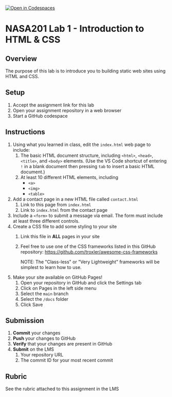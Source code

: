 [![Open in Codespaces](https://classroom.github.com/assets/launch-codespace-7f7980b617ed060a017424585567c406b6ee15c891e84e1186181d67ecf80aa0.svg)](https://classroom.github.com/open-in-codespaces?assignment_repo_id=13465328)
# NASA201 Lab 1 - Introduction to HTML & CSS

## Overview

The purpose of this lab is to introduce you to building static web sites using HTML and CSS.

## Setup
1. Accept the assignment link for this lab
2. Open your assignment repository in a web browser
3. Start a GitHub codespace

## Instructions

1. Using what you learned in class, edit the `index.html` web page to include:
   1. The basic HTML document structure, including `<html>`, `<head>`, `<title>`, and `<body>` elements. (Use the VS Code shortcut of entering `!` in a blank document then pressing `tab` to insert a basic HTML document.)
   2. At least 10 different HTML elements, including
      - `<a>`
      - `<img>`
      - `<table>`
2. Add a contact page in a new HTML file called `contact.html`
   1. Link to this page from `index.html`
   2. Link to `index.html` from the contact page
3. Include a `<form>` to submit a message via email.  The form must include at least three different controls.
4. Create a CSS file to add some styling to your site
   1. Link this file in **ALL** pages in your site
   2. Feel free to use one of the CSS frameworks listed in this GitHub repository: https://github.com/troxler/awesome-css-frameworks
    
      NOTE: The "Class-less" or "Very Lightweight" frameworks will be simplest to learn how to use.
5. Make your site available on GitHub Pages!
   1. Open your repository in GitHub and click the Settings tab
   2. Click on Pages in the left side menu
   3. Select the `main` branch
   4. Select the `/docs` folder
   5. Click Save

## Submission

1. **Commit** your changes
2. **Push** your changes to GitHub
3. **Verify** that your changes are present in GitHub
4. **Submit** on the LMS
   1. Your repository URL
   2. The commit ID for your most recent commit

## Rubric

See the rubric attached to this assignment in the LMS